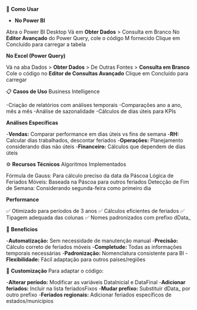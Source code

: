 🔧 **Como Usar**
- **No Power BI**

Abra o Power BI Desktop
Vá em **Obter Dados** > Consulta em Branco
No **Editor Avançado** do Power Query, cole o código M fornecido
Clique em Concluído para carregar a tabela

**No Excel (Power Query)**

Vá na aba Dados > **Obter Dados** > De Outras Fontes > **Consulta em Branco**
Cole o código no **Editor de Consultas Avançado**
Clique em Concluído para carregar

📋 **Casos de Uso**
Business Intelligence

-Criação de relatórios com análises temporais
-Comparações ano a ano, mês a mês
-Análise de sazonalidade
-Cálculos de dias úteis para KPIs

**Análises Específicas**

-**Vendas:** Comparar performance em dias úteis vs fins de semana
-**RH:** Calcular dias trabalhados, descontar feriados
-**Operações:** Planejamento considerando dias não úteis
-**Financeiro:** Cálculos que dependem de dias úteis

⚙️ **Recursos Técnicos**
Algoritmos Implementados

Fórmula de Gauss: Para cálculo preciso da data da Páscoa
Lógica de Feriados Móveis: Baseada na Páscoa para outros feriados
Detecção de Fim de Semana: Considerando segunda-feira como primeiro dia

**Performance**

✅ Otimizado para períodos de 3 anos
✅ Cálculos eficientes de feriados
✅ Tipagem adequada das colunas
✅ Nomes padronizados com prefixo dData_

🎯 **Benefícios**

-**Automatização:** Sem necessidade de manutenção manual
-**Precisão:** Cálculo correto de feriados móveis
-**Completude:** Todas as informações temporais necessárias
-**Padronização:** Nomenclatura consistente para BI
-**Flexibilidade:** Fácil adaptação para outros países/regiões

🔄 **Customização**
Para adaptar o código:

-**Alterar período:** Modificar as variáveis DataInicial e DataFinal
-**Adicionar feriados:** Incluir na lista feriadosFixos
-**Mudar prefixo:** Substituir dData_ por outro prefixo
-**Feriados regionais:** Adicionar feriados específicos de estados/municípios
